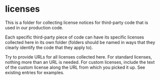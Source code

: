 # licenses
This is a folder for collecting license notices for third-party code that is used in our production code.

Each specific third-party piece of code can have its specific licenses collected here in its own folder (folders should be named in ways that they clearly identify the code that they apply to).

Try to provide URLs for all licenses collected here. For standard licenses, nothing more than an URL is needed. For custom licenses, include the text of the custom license along the URL from which you picked it up. See existing entries for examples.

